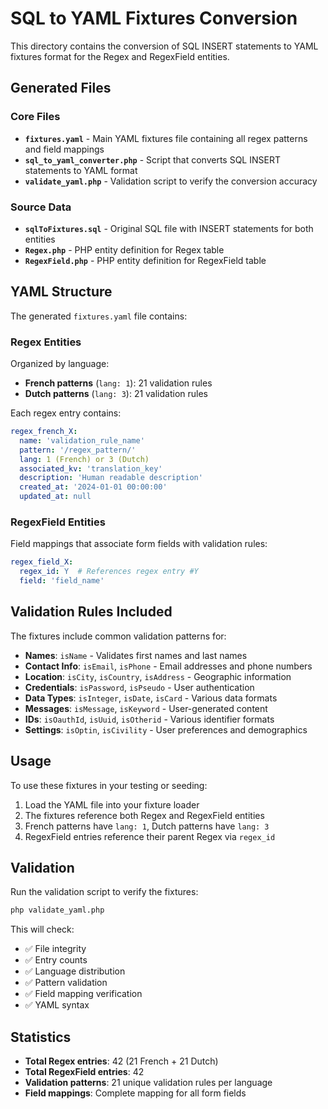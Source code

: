 # SQL to YAML Fixtures Conversion

This directory contains the conversion of SQL INSERT statements to YAML fixtures format for the Regex and RegexField entities.

## Generated Files

### Core Files
- **`fixtures.yaml`** - Main YAML fixtures file containing all regex patterns and field mappings
- **`sql_to_yaml_converter.php`** - Script that converts SQL INSERT statements to YAML format
- **`validate_yaml.php`** - Validation script to verify the conversion accuracy

### Source Data
- **`sqlToFixtures.sql`** - Original SQL file with INSERT statements for both entities
- **`Regex.php`** - PHP entity definition for Regex table
- **`RegexField.php`** - PHP entity definition for RegexField table

## YAML Structure

The generated `fixtures.yaml` file contains:

### Regex Entities
Organized by language:
- **French patterns** (`lang: 1`): 21 validation rules
- **Dutch patterns** (`lang: 3`): 21 validation rules

Each regex entry contains:
```yaml
regex_french_X:
  name: 'validation_rule_name'
  pattern: '/regex_pattern/'
  lang: 1 (French) or 3 (Dutch)
  associated_kv: 'translation_key'
  description: 'Human readable description'
  created_at: '2024-01-01 00:00:00'
  updated_at: null
```

### RegexField Entities
Field mappings that associate form fields with validation rules:
```yaml
regex_field_X:
  regex_id: Y  # References regex entry #Y
  field: 'field_name'
```

## Validation Rules Included

The fixtures include common validation patterns for:
- **Names**: `isName` - Validates first names and last names
- **Contact Info**: `isEmail`, `isPhone` - Email addresses and phone numbers
- **Location**: `isCity`, `isCountry`, `isAddress` - Geographic information
- **Credentials**: `isPassword`, `isPseudo` - User authentication
- **Data Types**: `isInteger`, `isDate`, `isCard` - Various data formats
- **Messages**: `isMessage`, `isKeyword` - User-generated content
- **IDs**: `isOauthId`, `isUuid`, `isOtherid` - Various identifier formats
- **Settings**: `isOptin`, `isCivility` - User preferences and demographics

## Usage

To use these fixtures in your testing or seeding:

1. Load the YAML file into your fixture loader
2. The fixtures reference both Regex and RegexField entities
3. French patterns have `lang: 1`, Dutch patterns have `lang: 3`
4. RegexField entries reference their parent Regex via `regex_id`

## Validation

Run the validation script to verify the fixtures:
```bash
php validate_yaml.php
```

This will check:
- ✅ File integrity
- ✅ Entry counts
- ✅ Language distribution
- ✅ Pattern validation
- ✅ Field mapping verification
- ✅ YAML syntax

## Statistics

- **Total Regex entries**: 42 (21 French + 21 Dutch)
- **Total RegexField entries**: 42
- **Validation patterns**: 21 unique validation rules per language
- **Field mappings**: Complete mapping for all form fields